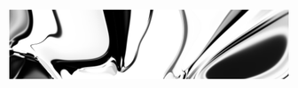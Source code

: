 [![neuralart][thumbnail]][link]

[thumbnail]: https://github.com/dstein64/dstein64/blob/neuralart_202101171941/neuralart-thumbnail.jpg?raw=true
[link]: https://github.com/dstein64/dstein64/blob/neuralart_202101171941/neuralart.png?raw=true
